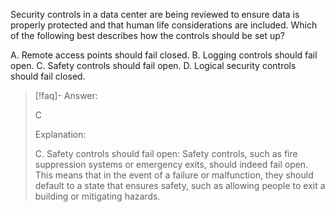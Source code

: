 
Security controls in a data center are being reviewed to ensure data is properly protected and that human life considerations are included. Which of the following best describes how the controls should be set up? 

A. Remote access points should fail closed. 
B. Logging controls should fail open. 
C. Safety controls should fail open. 
D. Logical security controls should fail closed.

> [!faq]- Answer: 
> 
> C
> 
> Explanation:
> 
> C. Safety controls should fail open: Safety controls, such as fire suppression systems or emergency exits, should indeed fail open. This means that in the event of a failure or malfunction, they should default to a state that ensures safety, such as allowing people to exit a building or mitigating hazards.

